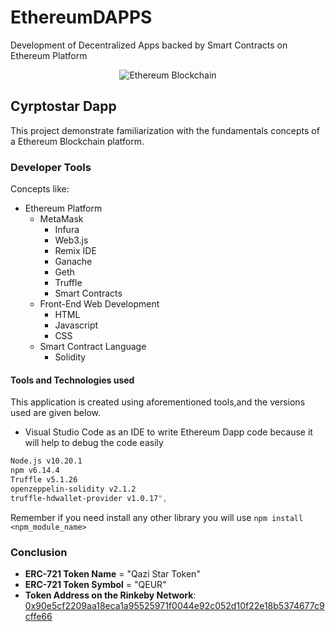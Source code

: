 # EthereumDAPPS
Development of Decentralized Apps backed by Smart Contracts on Ethereum Platform

<p align="center">
  <img src=ethereum.gif alt="Ethereum Blockchain"/>
</p>


## Cyrptostar Dapp
This project demonstrate familiarization with the fundamentals concepts of a Ethereum Blockchain platform.

### Developer Tools
Concepts like:
- Ethereum Platform
	- MetaMask
		- Infura
		- Web3.js
		- Remix IDE
		- Ganache
		- Geth
		- Truffle
		- Smart Contracts
	- Front-End Web Development
		- HTML
		- Javascript
		- CSS
	- Smart Contract Language
		- Solidity

#### Tools and Technologies used

This application is created using aforementioned tools,and the versions used are given below.
- Visual Studio Code as an IDE to write Ethereum Dapp code because it will help to debug the code easily

```bash
Node.js v10.20.1
npm v6.14.4
Truffle v5.1.26
openzeppelin-solidity v2.1.2
truffle-hdwallet-provider v1.0.17",
```
Remember if you need install any other library you will use `npm install <npm_module_name>`

### Conclusion

- **ERC-721 Token Name** = "Qazi Star Token"
- **ERC-721 Token Symbol** = "QEUR"
- **Token Address on the Rinkeby Network**: [0x90e5cf2209aa18eca1a95525971f0044e92c052d10f22e18b5374677c9cffe66](https://rinkeby.etherscan.io/tx/0x90e5cf2209aa18eca1a95525971f0044e92c052d10f22e18b5374677c9cffe66)
